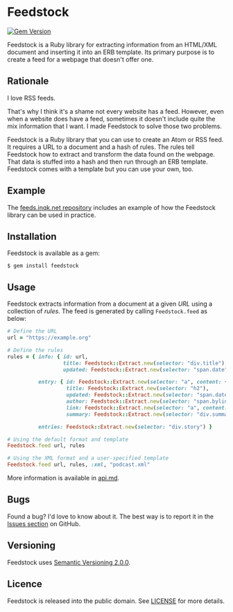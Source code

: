 # Feedstock

[![Gem Version][gem-badge]][gem-link]

[gem-badge]: https://badge.fury.io/rb/feedstock.svg
[gem-link]: https://rubygems.org/gems/feedstock

Feedstock is a Ruby library for extracting information from an HTML/XML document
and inserting it into an ERB template. Its primary purpose is to create a feed
for a webpage that doesn't offer one.

## Rationale

I love RSS feeds.

That's why I think it's a shame not every website has a feed. However, even when
a website does have a feed, sometimes it doesn't include quite the mix
information that I want. I made Feedstock to solve those two problems.

Feedstock is a Ruby library that you can use to create an Atom or RSS feed. It
requires a URL to a document and a hash of rules. The rules tell Feedstock how
to extract and transform the data found on the webpage. That data is stuffed
into a hash and then run through an ERB template. Feedstock comes with a
template but you can use your own, too.

## Example

The [feeds.inqk.net repository][example] includes an example of how the
Feedstock library can be used in practice.

[example]: https://github.com/pyrmont/feeds.inqk.net/tree/4a95a438f8d3a707db7946238181ab76c029ee77/src/input
"An example of using the Feedstock library"

## Installation

Feedstock is available as a gem:

```shell
$ gem install feedstock
```

## Usage

Feedstock extracts information from a document at a given _URL_ using a
collection of _rules_. The feed is generated by calling `Feedstock.feed` as
below:

```ruby
# Define the URL
url = "https://example.org"

# Define the rules
rules = { info: { id: url,
                  title: Feedstock::Extract.new(selector: "div.title"),
                  updated: Feedstock::Extract.new(selector: "span.date") },

          entry: { id: Feedstock::Extract.new(selector: "a", content: { attribute: "href" }),
                   title: Feedstock::Extract.new(selector: "h2"),
                   updated: Feedstock::Extract.new(selector: "span.date"),
                   author: Feedstock::Extract.new(selector: "span.byline"),
                   link: Feedstock::Extract.new(selector: "a", content: { attribute: "href" }),
                   summary: Feedstock::Extract.new(selector: "div.summary") },

          entries: Feedstock::Extract.new(selector: "div.story") }

# Using the default format and template
Feedstock.feed url, rules

# Using the XML format and a user-specified template
Feedstock.feed url, rules, :xml, "podcast.xml"
```

More information is available in [api.md].

[api.md]: https://github.com/pyrmont/feedstock/blob/master/api.md

## Bugs

Found a bug? I'd love to know about it. The best way is to report it in the
[Issues section][ghi] on GitHub.

[ghi]: https://github.com/pyrmont/feedstock/issues

## Versioning

Feedstock uses [Semantic Versioning 2.0.0][sv2].

[sv2]: http://semver.org/

## Licence

Feedstock is released into the public domain. See [LICENSE][] for more details.

[LICENSE]: https://github.com/pyrmont/feedstock/blob/master/LICENSE
